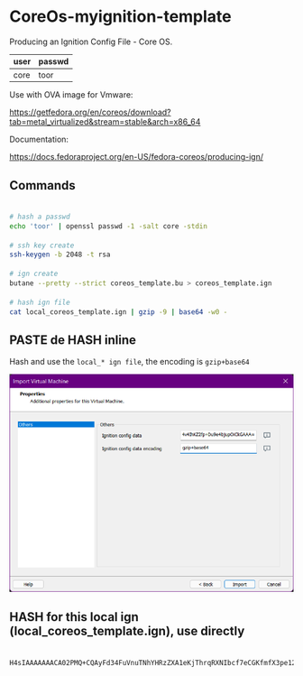 # CoreOs-myignition-template

Producing an Ignition Config File - Core OS.

| user     | passwd |
| -------- | -------|
| core     | toor   |

Use with OVA image for Vmware:

<https://getfedora.org/en/coreos/download?tab=metal_virtualized&stream=stable&arch=x86_64>

Documentation:

<https://docs.fedoraproject.org/en-US/fedora-coreos/producing-ign/>

## Commands

```bash

# hash a passwd
echo 'toor' | openssl passwd -1 -salt core -stdin

# ssh key create
ssh-keygen -b 2048 -t rsa

# ign create
butane --pretty --strict coreos_template.bu > coreos_template.ign

# hash ign file
cat local_coreos_template.ign | gzip -9 | base64 -w0 -

```

## PASTE de HASH inline

Hash and use the `local_* ign file`, the encoding is `gzip+base64`

![](https://github.com/VictorGil-Ops/CoreOs-myignition-template/blob/main/images/vmware_ova_deploy.png)

## HASH for this local ign (local_coreos_template.ign), use directly

```bash

H4sIAAAAAAACA02PMQ+CQAyFd34FuVnuTNhYHRzZXA1eKjThrqRXNIbcf7eCGKfmfX3pe12KsjTYRxSkaJpyUa3EU7xj/9NKGKax8/CHFCaaeWVmEJlS4xx3T9ujDPNtTsB6RiCK9RTcBb0Qn3Gs2im5EzG0qQqvPbsSCJog4EKH0TEEErh6tVG67jurbvONz+vMh63wAzhtH5ja1vb4ceUiF2/iXTsC4AAAAA==

```